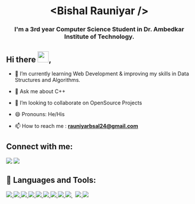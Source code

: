 
<h1 align="center">&lt;Bishal Rauniyar /&gt;</h1>
<h3 align="center">I'm a 3rd year Computer Science Student in Dr. Ambedkar Institute of Technology. </h3>


## Hi there <img src="https://raw.githubusercontent.com/MartinHeinz/MartinHeinz/master/wave.gif" width="30px">,

- 🌱 I’m currently learning Web Development & improving my skills in Data Structures and Algorithms.
  
- 💬 Ask me about C++
  
- 👯 I’m looking to collaborate on OpenSource Projects
  
- 😄 Pronouns: He/His

- 📫 How to reach me : **rauniyarbsal24@gmail.com**

## Connect with me:
<p align="left">

<a href = "https://www.linkedin.com/in/bishalrauniyar/"><img src="https://img.icons8.com/fluent/48/000000/linkedin.png"/></a>
<a href = "mailto:rauniyarbsal24@gmail.com"><img src="https://img.icons8.com/color/48/000000/gmail-new.png"/></a>

</p>

## 🚀 Languages and Tools:

<p align="left"> 
    <a href="https://www.cplusplus.com/doc/tutorial/" target="_blank"> <img src="https://img.icons8.com/color/48/000000/python--v2.png"/> </a>
    <a href="https://reactjs.org/" target="_blank"> <img src="https://img.icons8.com/color/48/000000/react-native.png"/> </a>
    <a href="https://developer.mozilla.org/en-US/docs/Web/JavaScript" target="_blank"> <img src="https://img.icons8.com/color/48/000000/javascript.png"/> </a> 
    <a href="https://www.w3.org/html/" target="_blank"> <img src="https://img.icons8.com/color/48/000000/html-5.png"/> </a> 
    <a href="https://www.w3schools.com/css/" target="_blank"> <img src="https://img.icons8.com/color/48/000000/css3.png"/> </a> 
    <a href="https://getbootstrap.com" target="_blank"> <img src="https://img.icons8.com/color/48/000000/bootstrap.png"/> </a> 
    <a href="https://www.java.com" target="_blank"> <img src="https://img.icons8.com/color/48/000000/java-coffee-cup-logo.png"/> </a>
    <a href="https://www.python.org/" target="_blank"> <img src="https://img.icons8.com/color/48/000000/c-plus-plus-logo.png"/> </a>
    <!--<a href="https://www.python.org" target="_blank"> <img src="https://img.icons8.com/color/48/000000/python.png"/> </a>  -->
    <!-- <a style="padding-right:8px;" href="https://nodejs.org" target="_blank"> <img src="https://img.icons8.com/color/48/000000/nodejs.png"/> </a>  -->
    <a style="padding-right:8px;" href="https://www.tutorialspoint.com/sql/index.htm" target="_blank"> <img src="https://img.icons8.com/color/48/000000/sql.png"/> </a>
    <a href="https://firebase.google.com/" target="_blank"> <img src="https://img.icons8.com/color/48/000000/firebase.png"/> </a>    
    <a href="https://git-scm.com/" target="_blank"> <img src="https://img.icons8.com/color/48/000000/git.png"/> </a> 
    
</p>




